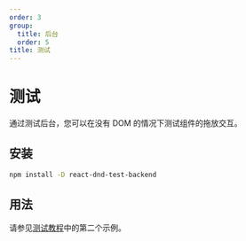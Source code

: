 ```yaml
---
order: 3
group:
  title: 后台
  order: 5
title: 测试
---
```


# 测试

通过测试后台，您可以在没有 DOM 的情况下测试组件的拖放交互。

## 安装

```sh
npm install -D react-dnd-test-backend
```

## 用法

请参见[测试教程](/guides/testing)中的第二个示例。
